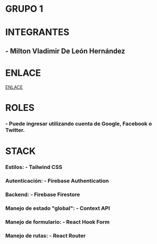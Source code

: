 # GRUPO 1

# INTEGRANTES
## - Milton Vladimir De León Hernández

# ENLACE

[ENLACE]()

# ROLES
### - Puede ingresar utilizando cuenta de Google, Facebook o Twitter.

# STACK
### Estilos: - Tailwind CSS
### Autenticación: - Firebase Authentication
### Backend: - Firebase Firestore
### Manejo de estado "global": - Context API
### Manejo de formulario: - React Hook Form
### Manejo de rutas: - React Router
